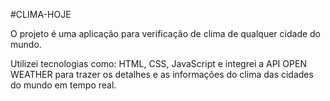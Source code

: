 #CLIMA-HOJE

O projeto é uma aplicação para verificação de clima de qualquer cidade do mundo.

Utilizei tecnologias como:
HTML, CSS, JavaScript e integrei a API OPEN WEATHER para trazer os detalhes e as informações do clima das cidades do mundo em tempo real.
